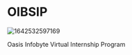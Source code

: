 # OIBSIP

![1642532597169](https://user-images.githubusercontent.com/95522797/226995729-3af63d5d-0864-449a-9f23-36a6fe1c055d.jpeg)


Oasis Infobyte Virtual Internship Program
